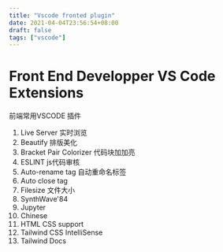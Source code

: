 ```yaml
---
title: "Vscode fronted plugin"
date: 2021-04-04T23:56:54+08:00
draft: false
tags: ["vscode"]
---
```

Front End Developper VS Code Extensions
===


前端常用VSCODE 插件

1. Live Server  实时浏览
2. Beautify  排版美化
3. Bracket Pair Colorizer 代码块加加亮
4. ESLINT js代码审核
5. Auto-rename tag 自动重命名标签
6. Auto close tag 
7. Filesize 文件大小
8. SynthWave'84
9. Jupyter
10. Chinese
11. HTML CSS support
12. Tailwind CSS IntelliSense
13. Tailwind Docs